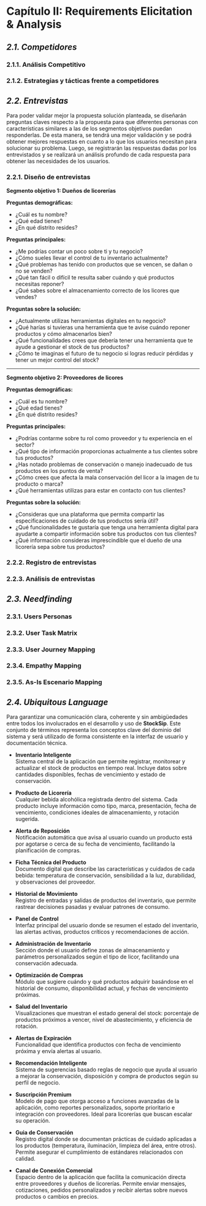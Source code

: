 ﻿# Capítulo II: Requirements Elicitation & Analysis

## *2.1. Competidores*

### 2.1.1. Análisis Competitivo

### 2.1.2. Estrategias y tácticas frente a competidores

## *2.2. Entrevistas*

Para poder validar mejor la propuesta solución planteada, se diseñarán preguntas claves respecto a la propuesta para que diferentes personas con características similares a las de los segmentos objetivos puedan responderlas. De esta manera, se tendrá una mejor validación y se podrá obtener mejores respuestas en cuanto a lo que los usuarios necesitan para solucionar su problema. Luego, se registrarán las respuestas dadas por los entrevistados y se realizará un análisis profundo de cada respuesta para obtener las necesidades de los usuarios.

### 2.2.1. Diseño de entrevistas

**Segmento objetivo 1: Dueños de licorerías**

**Preguntas demográficas:**
- ¿Cuál es tu nombre?
- ¿Qué edad tienes?
- ¿En qué distrito resides?

**Preguntas principales:**
 - ¿Me podrías contar un poco sobre ti y tu negocio?
 - ¿Cómo sueles llevar el control de tu inventario actualmente?
 - ¿Qué problemas has tenido con productos que se vencen, se dañan o no se venden?
 - ¿Qué tan fácil o difícil te resulta saber cuándo y qué productos necesitas reponer?
 - ¿Qué sabes sobre el almacenamiento correcto de los licores que vendes?

**Preguntas sobre la solución:**
 - ¿Actualmente utilizas herramientas digitales en tu negocio? 
 - ¿Qué harías si tuvieras una herramienta que te avise cuándo reponer productos y cómo almacenarlos bien?
 - ¿Qué funcionalidades crees que debería tener una herramienta que te ayude a gestionar el stock de tus productos? 
 - ¿Cómo te imaginas el futuro de tu negocio si logras
   reducir pérdidas y tener un mejor control del stock?
---

**Segmento objetivo 2: Proveedores de licores**

**Preguntas demográficas:**
- ¿Cuál es tu nombre?
- ¿Qué edad tienes?
- ¿En qué distrito resides?

**Preguntas principales:**
-  ¿Podrías contarme sobre tu rol como proveedor y tu experiencia en el sector?
-  ¿Qué tipo de información proporcionas actualmente a tus clientes sobre tus productos?
-  ¿Has notado problemas de conservación o manejo inadecuado de tus productos en los puntos de venta?
-  ¿Cómo crees que afecta la mala conservación del licor a la imagen de tu producto o marca?
- ¿Qué herramientas utilizas para estar en contacto con tus clientes?

**Preguntas sobre la solución:**
- ¿Consideras que una plataforma que permita compartir las especificaciones de cuidado de tus productos sería útil?
- ¿Qué funcionalidades te gustaría que tenga una herramienta digital para ayudarte a compartir información sobre tus productos con tus clientes?
- ¿Qué información consideras imprescindible que el dueño de una licorería sepa sobre tus productos?


### 2.2.2. Registro de entrevistas

### 2.2.3. Análisis de entrevistas

## *2.3. Needfinding*

### 2.3.1. Users Personas

### 2.3.2. User Task Matrix

### 2.3.3. User Journey Mapping

### 2.3.4. Empathy Mapping

### 2.3.5. As-Is Escenario Mapping

## *2.4. Ubiquitous Language*

Para garantizar una comunicación clara, coherente y sin ambigüedades entre todos los involucrados en el desarrollo y uso de **StockSip**. Este conjunto de términos representa los conceptos clave del dominio del sistema y será utilizado de forma consistente en la interfaz de usuario y documentación técnica.

- **Inventario Inteligente**  
Sistema central de la aplicación que permite registrar, monitorear y actualizar el stock de productos en tiempo real. Incluye datos sobre cantidades disponibles, fechas de vencimiento y estado de conservación.

- **Producto de Licorería**  
Cualquier bebida alcohólica registrada dentro del sistema. Cada producto incluye información como tipo, marca, presentación, fecha de vencimiento, condiciones ideales de almacenamiento, y rotación sugerida.

- **Alerta de Reposición**  
Notificación automática que avisa al usuario cuando un producto está por agotarse o cerca de su fecha de vencimiento, facilitando la planificación de compras.

- **Ficha Técnica del Producto**  
Documento digital que describe las características y cuidados de cada bebida: temperatura de conservación, sensibilidad a la luz, durabilidad, y observaciones del proveedor.

- **Historial de Movimiento**  
Registro de entradas y salidas de productos del inventario, que permite rastrear decisiones pasadas y evaluar patrones de consumo.

- **Panel de Control**  
Interfaz principal del usuario donde se resumen el estado del inventario, las alertas activas, productos críticos y recomendaciones de acción.

- **Administración de Inventario**  
Sección donde el usuario define zonas de almacenamiento y parámetros personalizados según el tipo de licor, facilitando una conservación adecuada.

- **Optimización de Compras**  
Módulo que sugiere cuándo y qué productos adquirir basándose en el historial de consumo, disponibilidad actual, y fechas de vencimiento próximas.

- **Salud del Inventario**  
Visualizaciones que muestran el estado general del stock: porcentaje de productos próximos a vencer, nivel de abastecimiento, y eficiencia de rotación.

- **Alertas de Expiración**  
Funcionalidad que identifica productos con fecha de vencimiento próxima y envía alertas al usuario.

- **Recomendación Inteligente**  
Sistema de sugerencias basado reglas de negocio que ayuda al usuario a mejorar la conservación, disposición y compra de productos según su perfil de negocio.

- **Suscripción Premium**  
Modelo de pago que otorga acceso a funciones avanzadas de la aplicación, como reportes personalizados, soporte prioritario e integración con proveedores. Ideal para licorerías que buscan escalar su operación.

- **Guia de Conservación**  
Registro digital donde se documentan prácticas de cuidado aplicadas a los productos (temperatura, iluminación, limpieza del área, entre otros). Permite asegurar el cumplimiento de estándares relacionados con calidad.

- **Canal de Conexión Comercial**  
Espacio dentro de la aplicación que facilita la comunicación directa entre proveedores y dueños de licorerías. Permite enviar mensajes, cotizaciones, pedidos personalizados y recibir alertas sobre nuevos productos o cambios en precios.
